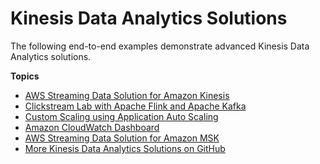 # Kinesis Data Analytics Solutions<a name="examples-solutions"></a>

The following end\-to\-end examples demonstrate advanced Kinesis Data Analytics solutions\.

**Topics**
+ [AWS Streaming Data Solution for Amazon Kinesis](examples-streaming-solution.md)
+ [Clickstream Lab with Apache Flink and Apache Kafka](examples-clickstream.md)
+ [Custom Scaling using Application Auto Scaling](examples-autoscaling.md)
+ [Amazon CloudWatch Dashboard](examples-cwdash.md)
+ [AWS Streaming Data Solution for Amazon MSK](examples-ssmsk.md)
+ [More Kinesis Data Analytics Solutions on GitHub](examples-solutions-github.md)